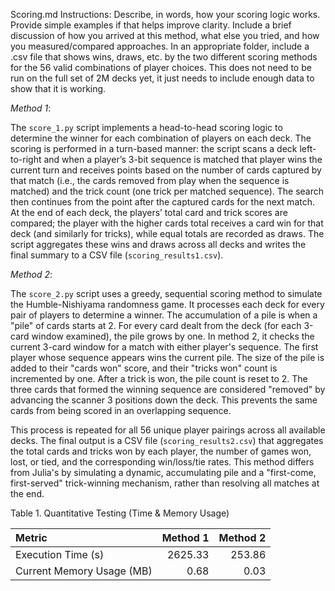 Scoring.md Instructions: Describe, in words, how your scoring logic works. Provide simple examples if that helps improve clarity. Include a brief discussion of how you arrived at this method, what else you tried, and how you measured/compared approaches.
In an appropriate folder, include a .csv file that shows wins, draws, etc. by the two different scoring methods for the 56 valid combinations of player choices. This does not need to be run on the full set of 2M decks yet, it just needs to include enough data to show that it is working.



*Method 1*:

The `score_1.py` script implements a head-to-head scoring logic to determine the winner for each combination of players on each deck. The scoring is performed in a turn-based manner: the script scans a deck left-to-right and when a player’s 3-bit sequence is matched that player wins the current turn and receives points based on the number of cards captured by that match (i.e., the cards removed from play when the sequence is matched) and the trick count (one trick per matched sequence). The search then continues from the point after the captured cards for the next match. At the end of each deck, the players’ total card and trick scores are compared; the player with the higher cards total receives a card win for that deck (and similarly for tricks), while equal totals are recorded as draws. The script aggregates these wins and draws across all decks and writes the final summary to a CSV file (`scoring_results1.csv`).


*Method 2*:

The `score_2.py` script uses a greedy, sequential scoring method to simulate the Humble-Nishiyama randomness game. It processes each deck for every pair of players to determine a winner. The accumulation of a pile is when a "pile" of cards starts at 2. For every card dealt from the deck (for each 3-card window examined), the pile grows by one. In method 2, it checks the current 3-card window for a match with either player's sequence. The first player whose sequence appears wins the current pile. The size of the pile is added to their "cards won" score, and their "tricks won" count is incremented by one. After a trick is won, the pile count is reset to 2. The three cards that formed the winning sequence are considered "removed" by advancing the scanner 3 positions down the deck. This prevents the same cards from being scored in an overlapping sequence.

This process is repeated for all 56 unique player pairings across all available decks. The final output is a CSV file (`scoring_results2.csv`) that aggregates the total cards and tricks won by each player, the number of games won, lost, or tied, and the corresponding win/loss/tie rates. This method differs from Julia's by simulating a dynamic, accumulating pile and a "first-come, first-served" trick-winning mechanism, rather than resolving all matches at the end.                     


 Table 1. Quantitative Testing (Time & Memory Usage)

| Metric                     | Method 1 | Method 2 |
|:---------------------------|---------:|---------:|
| Execution Time (s)         | 2625.33 |   253.86 |
| Current Memory Usage (MB)  |     0.68 |     0.03 |


